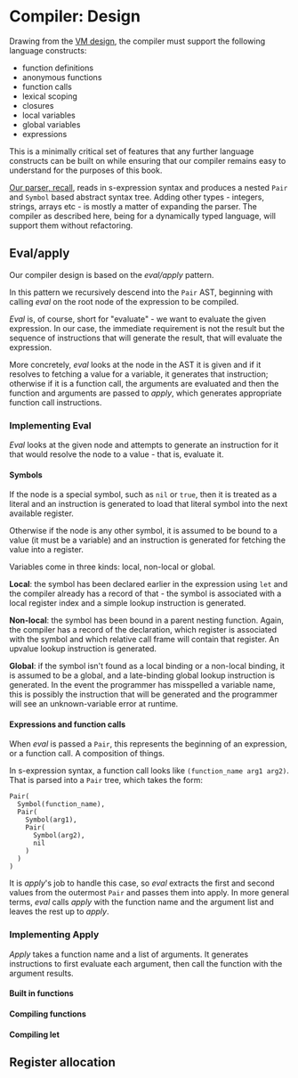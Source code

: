 # Compiler: Design

Drawing from the [VM design](./chapter-interp-vm-design.md), the compiler must
support the following language constructs:

* function definitions
* anonymous functions
* function calls
* lexical scoping
* closures
* local variables
* global variables
* expressions

This is a minimally critical set of features that any further language
constructs can be built on while ensuring that our compiler remains easy to
understand for the purposes of this book.

[Our parser, recall](./chapter-interp-parsing.md), reads in s-expression syntax
and produces a nested `Pair` and `Symbol` based abstract syntax tree. Adding
other types - integers, strings, arrays etc - is mostly a matter of expanding
the parser.  The compiler as described here, being for a dynamically typed
language, will support them without refactoring.

## Eval/apply

Our compiler design is based on the _eval/apply_ pattern.

In this pattern we recursively descend into the `Pair` AST, beginning with
calling _eval_ on the root node of the expression to be compiled.

_Eval_ is, of course, short for "evaluate" - we want to evaluate the given
expression. In our case, the immediate requirement is not the result but the
sequence of instructions that will generate the result, that will evaluate the
expression.

More concretely, _eval_ looks at the node in the AST it is given and if it
resolves to fetching a value for a variable, it generates that instruction;
otherwise if it is a function call, the arguments are evaluated and then the
function and arguments are passed to _apply_, which generates appropriate
function call instructions.

### Implementing Eval

_Eval_ looks at the given node and attempts to generate an instruction for it
that would resolve the node to a value - that is, evaluate it.

#### Symbols

If the node is a special symbol, such as `nil` or `true`, then it is treated as
a literal and an instruction is generated to load that literal symbol into the
next available register.

Otherwise if the node is any other symbol, it is assumed to be bound to a value
(it must be a variable) and an instruction is generated for fetching the value
into a register.

Variables come in three kinds: local, non-local or global.

**Local**: the symbol has been declared earlier in the expression using `let` and
the compiler already has a record of that - the symbol is associated with a
local register index and a simple lookup instruction is generated.

**Non-local**: the symbol has been bound in a parent nesting function. Again,
the compiler has a record of the declaration, which register is associated with
the symbol and which relative call frame will contain that register. An upvalue
lookup instruction is generated.

**Global**: if the symbol isn't found as a local binding or a non-local binding,
it is assumed to be a global, and a late-binding global lookup instruction is
generated. In the event the programmer has misspelled a variable name, this is
possibly the instruction that will be generated and the programmer will see an
unknown-variable error at runtime.

#### Expressions and function calls

When _eval_ is passed a `Pair`, this represents the beginning of an expression,
or a function call. A composition of things.

In s-expression syntax, a function call looks like `(function_name arg1 arg2)`.
That is parsed into a `Pair` tree, which takes the form:

```
Pair(
  Symbol(function_name),
  Pair(
    Symbol(arg1),
    Pair(
      Symbol(arg2),
      nil
    )
  )
)
```

It is _apply_'s job to handle this case, so _eval_ extracts the first and
second values from the outermost `Pair` and passes them into apply. In more
general terms, _eval_ calls _apply_ with the function name and the argument
list and leaves the rest up to _apply_.

### Implementing Apply

_Apply_ takes a function name and a list of arguments. It generates
instructions to first evaluate each argument, then call the function with the
argument results.

#### Built in functions

#### Compiling functions

#### Compiling let

## Register allocation

